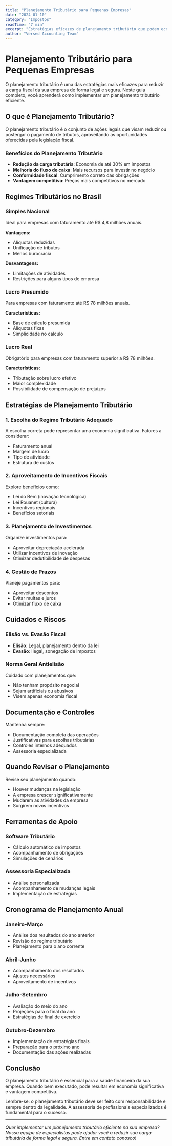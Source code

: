```yaml
---
title: "Planejamento Tributário para Pequenas Empresas"
date: "2024-01-10"
category: "Impostos"
readTime: "7 min"
excerpt: "Estratégias eficazes de planejamento tributário que podem economizar até 30% em impostos para sua empresa."
author: "Versed Accounting Team"
---
```


# Planejamento Tributário para Pequenas Empresas

O planejamento tributário é uma das estratégias mais eficazes para reduzir a carga fiscal da sua empresa de forma legal e segura. Neste guia completo, você aprenderá como implementar um planejamento tributário eficiente.

## O que é Planejamento Tributário?

O planejamento tributário é o conjunto de ações legais que visam reduzir ou postergar o pagamento de tributos, aproveitando as oportunidades oferecidas pela legislação fiscal.

### Benefícios do Planejamento Tributário

- **Redução da carga tributária**: Economia de até 30% em impostos
- **Melhoria do fluxo de caixa**: Mais recursos para investir no negócio
- **Conformidade fiscal**: Cumprimento correto das obrigações
- **Vantagem competitiva**: Preços mais competitivos no mercado

## Regimes Tributários no Brasil

### Simples Nacional
Ideal para empresas com faturamento até R$ 4,8 milhões anuais.

**Vantagens:**
- Alíquotas reduzidas
- Unificação de tributos
- Menos burocracia

**Desvantagens:**
- Limitações de atividades
- Restrições para alguns tipos de empresa

### Lucro Presumido
Para empresas com faturamento até R$ 78 milhões anuais.

**Características:**
- Base de cálculo presumida
- Alíquotas fixas
- Simplicidade no cálculo

### Lucro Real
Obrigatório para empresas com faturamento superior a R$ 78 milhões.

**Características:**
- Tributação sobre lucro efetivo
- Maior complexidade
- Possibilidade de compensação de prejuízos

## Estratégias de Planejamento Tributário

### 1. Escolha do Regime Tributário Adequado

A escolha correta pode representar uma economia significativa. Fatores a considerar:
- Faturamento anual
- Margem de lucro
- Tipo de atividade
- Estrutura de custos

### 2. Aproveitamento de Incentivos Fiscais

Explore benefícios como:
- Lei do Bem (inovação tecnológica)
- Lei Rouanet (cultura)
- Incentivos regionais
- Benefícios setoriais

### 3. Planejamento de Investimentos

Organize investimentos para:
- Aproveitar depreciação acelerada
- Utilizar incentivos de inovação
- Otimizar dedutibilidade de despesas

### 4. Gestão de Prazos

Planeje pagamentos para:
- Aproveitar descontos
- Evitar multas e juros
- Otimizar fluxo de caixa

## Cuidados e Riscos

### Elisão vs. Evasão Fiscal

- **Elisão**: Legal, planejamento dentro da lei
- **Evasão**: Ilegal, sonegação de impostos

### Norma Geral Antielisão

Cuidado com planejamentos que:
- Não tenham propósito negocial
- Sejam artificiais ou abusivos
- Visem apenas economia fiscal

## Documentação e Controles

Mantenha sempre:
- Documentação completa das operações
- Justificativas para escolhas tributárias
- Controles internos adequados
- Assessoria especializada

## Quando Revisar o Planejamento

Revise seu planejamento quando:
- Houver mudanças na legislação
- A empresa crescer significativamente
- Mudarem as atividades da empresa
- Surgirem novos incentivos

## Ferramentas de Apoio

### Software Tributário
- Cálculo automático de impostos
- Acompanhamento de obrigações
- Simulações de cenários

### Assessoria Especializada
- Análise personalizada
- Acompanhamento de mudanças legais
- Implementação de estratégias

## Cronograma de Planejamento Anual

### Janeiro-Março
- Análise dos resultados do ano anterior
- Revisão do regime tributário
- Planejamento para o ano corrente

### Abril-Junho
- Acompanhamento dos resultados
- Ajustes necessários
- Aproveitamento de incentivos

### Julho-Setembro
- Avaliação do meio do ano
- Projeções para o final do ano
- Estratégias de final de exercício

### Outubro-Dezembro
- Implementação de estratégias finais
- Preparação para o próximo ano
- Documentação das ações realizadas

## Conclusão

O planejamento tributário é essencial para a saúde financeira da sua empresa. Quando bem executado, pode resultar em economia significativa e vantagem competitiva.

Lembre-se: o planejamento tributário deve ser feito com responsabilidade e sempre dentro da legalidade. A assessoria de profissionais especializados é fundamental para o sucesso.

---

*Quer implementar um planejamento tributário eficiente na sua empresa? Nossa equipe de especialistas pode ajudar você a reduzir sua carga tributária de forma legal e segura. Entre em contato conosco!*
